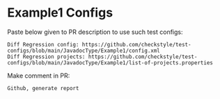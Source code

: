 # Example1 Configs
Paste below given to PR description to use such test configs:
```
Diff Regression config: https://github.com/checkstyle/test-configs/blob/main/JavadocType/Example1/config.xml
Diff Regression projects: https://github.com/checkstyle/test-configs/blob/main/JavadocType/Example1/list-of-projects.properties
```
Make comment in PR:
```
Github, generate report
```
